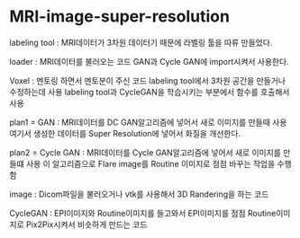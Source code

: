 # MRI-image-super-resolution

labeling tool : MRI데이터가 3차원 데이터기 때문에 라벨링 툴을 따류 만들었다. 

loader : MRI데이터를 불러오는 코드 GAN과 Cycle GAN에 import시켜서 사용한다.

Voxel : 멘토링 하면서 멘토분이 주신 코드 labeling tool에서 3차원 공간을 만들거나 수정하는데 사용 labeling tool과 CycleGAN을 학습시키는 부분에서 함수를 호출해서 사용

plan1 = GAN : MRI데이터를 DC GAN알고리즘에 넣어서 새로 이미지를 만들때 사용 여기서 생성한 데이터를 Super Resolution에 넣어서 화질을 개선한다.

plan2 = Cycle GAN : MRI데이터를 Cycle GAN알고리즘에 넣어서 새로 이미지를 만들떄 사용 이 알고리즘으로 Flare image를 Routine 이미지로 점점 바꾸는 작업을 수행함

image : Dicom파일을 불러오거나 vtk를 사용해서 3D Randering을 하는 코드

CycleGAN : EPI이미지와 Routine이미지를 들고와서 EPI이미지를 점점 Routine이미지로 Pix2Pix시켜서 비슷하게 만드는 코드
